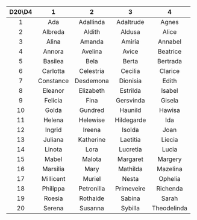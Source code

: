|D20\D4|1|2|3|4|
|:-:|:-:|:-:|:-:|:-:|
|1|Ada|Adallinda|Adaltrude|Agnes|
|2|Albreda|Aldith|Aldusa|Alice|
|3|Alina|Amanda|Amiria|Annabel|
|4|Annora|Avelina|Avice|Beatrice|
|5|Basilea|Bela|Berta|Bertrada|
|6|Carlotta|Celestria|Cecilia|Clarice|
|7|Constance|Desdemona|Dionisia|Edith|
|8|Eleanor|Elizabeth|Estrilda|Isabel|
|9|Felicia|Fina|Gersvinda|Gisela|
|10|Golda|Gundred|Haunild|Hawisa|
|11|Helena|Helewise|Hildegarde|Ida|
|12|Ingrid|Ireena|Isolda|Joan|
|13|Juliana|Katherine|Laetitia|Liecia|
|14|Linota|Lora|Lucretia|Lucia|
|15|Mabel|Malota|Margaret|Margery|
|16|Marsilia|Mary|Mathilda|Mazelina|
|17|Millicent|Muriel|Nesta|Ophelia|
|18|Philippa|Petronilla|Primeveire|Richenda|
|19|Roesia|Rothaide|Sabina|Sarah|
|20|Serena|Susanna|Sybilla|Theodelinda|
